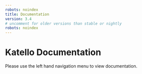 ```yaml
---
robots: noindex
title: Documentation
version: 3.4
# uncomment for older versions than stable or nightly
robots: noindex
---
```


# Katello Documentation

Please use the left hand navigation menu to view documentation.
